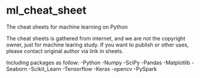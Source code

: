 # ml_cheat_sheet
The cheat sheets for machine learning on Python

The cheat sheets is gathered from internet, and we are not the copyright owner, just for machine learing study.
If you want to publish or other uses, please contact original author via link in sheets.

Including packages as follow: 
  -Python
  -Numpy
  -SciPy
  -Pandas
  -Matplotlib
  -Seaborn
  -Scikit_Learn
  -Tensorflow
  -Keras
  -opencv
  -PySpark
